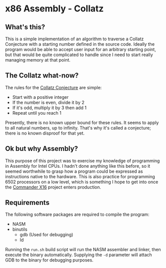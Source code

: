
# x86 Assembly - Collatz

## What's this?
This is a simple implementation of an algorithm to traverse a Collatz Conjecture with a starting number defined in the source code. Ideally the program would be able to accept user input for an arbitrary starting point, but that would be quite complicated to handle since I need to start really managing memory at that point.

## The Collatz what-now?
The rules for the [Collatz Conjecture](https://en.wikipedia.org/wiki/Collatz_conjecture) are simple:

* Start with a positive integer
* If the number is even, divide it by 2
* If it's odd, multiply it by 3 then add 1
* Repeat until you reach 1

Presently, there is no known upper bound for these rules. It seems to apply to all natural numbers, up to infinity. That's why it's called a conjecture; there is no known disproof for that yet.

## Ok but why Assembly?
This purpose of this project was to exercise my knowledge of programming in Assembly for Intel CPUs. I hadn't done anything like this before, so it seemed worthwhile to grasp how a program could be expressed as instructions native to the hardware.
This is also practice for programming 6502 processors on a low level, which is something I hope to get into once the [Commander X16](www.commanderx16.com) project enters production.

## Requirements
The following software packages are required to compile the program:

* NASM
* binutils
  * gdb (Used for debugging)
  * ld

Running the `run.sh` build script will run the NASM assembler and linker, then execute the binary automatically.
Supplying the `-d` parameter will attach GDB to the binary for debugging purposes.
